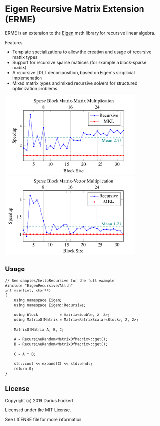 # Eigen Recursive Matrix Extension (ERME)

ERME is an extension to the [Eigen](http://eigen.tuxfamily.org/index.php?title=Main_Page) math library for recursive linear algebra. 

Features
 * Template specializations to allow the creation and usage of recursive matrix types
 * Support for recursive sparse matrices (for example a block-sparse matrix)
 * A recursive LDLT decomposition, based on Eigen's simplicial implemenation
 * Mixed matrix types and mixed recursive solvers for structured optimization problems
 
 <img src="doc/1.png" width="425"/> <img src="doc/2.png" width="425"/> 
 
## Usage
	
	// See samples/helloRecursive for the full example
    #include "EigenRecursive/All.h"
    int main(int, char**)
    {
        using namespace Eigen;
		using namespace Eigen::Recursive;

        using Block          = Matrix<double, 2, 2>;
        using MatrixOfMatrix = Matrix<MatrixScalar<Block>, 2, 2>;

        MatrixOfMatrix A, B, C;

        A = RecursiveRandom<MatrixOfMatrix>::get();
        B = RecursiveRandom<MatrixOfMatrix>::get();

        C = A * B;

        std::cout << expand(C) << std::endl;
        return 0;
    }
	
## License

Copyright (c) 2019 Darius Rückert

Licensed under the MIT License.

See LICENSE file for more information.
